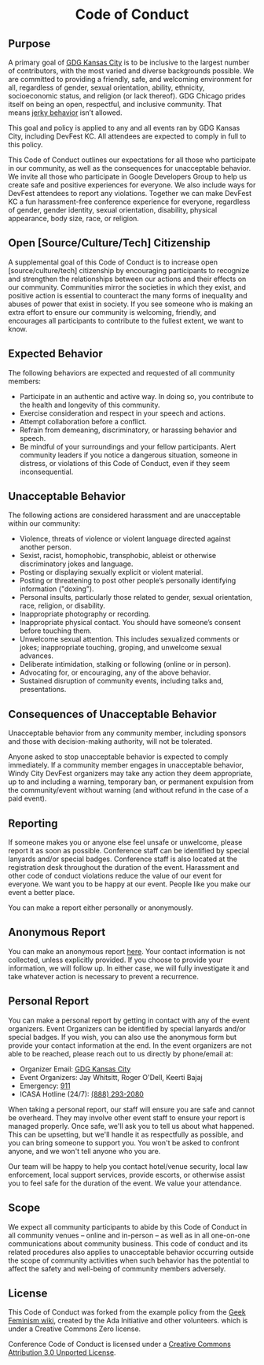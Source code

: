 <h1 align="center">
  Code of Conduct
</h1>

Purpose
-------

A primary goal of [GDG Kansas City](https://gdgkc.org) is to be inclusive to the largest number of contributors, with the most varied and diverse backgrounds possible. We are committed to providing a friendly, safe, and welcoming environment for all, regardless of gender, sexual orientation, ability, ethnicity, socioeconomic status, and religion (or lack thereof). GDG Chicago prides itself on being an open, respectful, and inclusive community. That means [jerky behavior](https://meta.wikimedia.org/wiki/Don%27t_be_a_jerk) isn’t allowed.

This goal and policy is applied to any and all events ran by GDG Kansas City, including DevFest KC. All attendees are expected to comply in full to this policy.

This Code of Conduct outlines our expectations for all those who participate in our community, as well as the consequences for unacceptable behavior. We invite all those who participate in Google Developers Group to help us create safe and positive experiences for everyone. We also include ways for DevFest attendees to report any violations. Together we can make DevFest KC a fun harassment-free conference experience for everyone, regardless of gender, gender identity, sexual orientation, disability, physical appearance, body size, race, or religion.

Open [Source/Culture/Tech] Citizenship
--------------------------------------
A supplemental goal of this Code of Conduct is to increase open [source/culture/tech] citizenship by encouraging participants to recognize and strengthen the relationships between our actions and their effects on our community. Communities mirror the societies in which they exist, and positive action is essential to counteract the many forms of inequality and abuses of power that exist in society. If you see someone who is making an extra effort to ensure our community is welcoming, friendly, and encourages all participants to contribute to the fullest extent, we want to know.

Expected Behavior
-----------------
The following behaviors are expected and requested of all community members:

- Participate in an authentic and active way. In doing so, you contribute to the health and longevity of this community.
- Exercise consideration and respect in your speech and actions.
- Attempt collaboration before a conflict.
- Refrain from demeaning, discriminatory, or harassing behavior and speech.
- Be mindful of your surroundings and your fellow participants. Alert community leaders if you notice a dangerous situation, someone in distress, or violations of this Code of Conduct, even if they seem inconsequential.

Unacceptable Behavior
---------------------
The following actions are considered harassment and are unacceptable within our community:

- Violence, threats of violence or violent language directed against another person.
- Sexist, racist, homophobic, transphobic, ableist or otherwise discriminatory jokes and language.
- Posting or displaying sexually explicit or violent material.
- Posting or threatening to post other people’s personally identifying information ("doxing").
- Personal insults, particularly those related to gender, sexual orientation, race, religion, or disability.
- Inappropriate photography or recording.
- Inappropriate physical contact. You should have someone’s consent before touching them.
- Unwelcome sexual attention. This includes sexualized comments or jokes; inappropriate touching, groping, and unwelcome sexual advances.
- Deliberate intimidation, stalking or following (online or in person).
- Advocating for, or encouraging, any of the above behavior.
- Sustained disruption of community events, including talks and, presentations.

Consequences of Unacceptable Behavior
-------------------------------------
Unacceptable behavior from any community member, including sponsors and those with decision-making authority, will not be tolerated.

Anyone asked to stop unacceptable behavior is expected to comply immediately. If a community member engages in unacceptable behavior, Windy City DevFest organizers may take any action they deem appropriate, up to and including a warning, temporary ban, or permanent expulsion from the community/event without warning (and without refund in the case of a paid event).

Reporting
---------
If someone makes you or anyone else feel unsafe or unwelcome, please report it as soon as possible. Conference staff can be identified by special lanyards and/or special badges. Conference staff is also located at the registration desk throughout the duration of the event. Harassment and other code of conduct violations reduce the value of our event for everyone. We want you to be happy at our event. People like you make our event a better place.

You can make a report either personally or anonymously.

Anonymous Report
----------------
You can make an anonymous report [here](https://forms.gle/RF4Pw64byLa2fuRu5). Your contact information is not collected, unless explicitly provided. If you choose to provide your information, we will follow up. In either case, we will fully investigate it and take whatever action is necessary to prevent a recurrence.

Personal Report
---------------
You can make a personal report by getting in contact with any of the event organizers. Event Organizers can be identified by special lanyards and/or special badges. If you wish, you can also use the anonymous form but provide your contact information at the end. In the event organizers are not able to be reached, please reach out to us directly by phone/email at:

- Organizer Email: [GDG Kansas City](mailto:info@devfestkc.com)
- Event Organizers: Jay Whitsitt, Roger O'Dell, Keerti Bajaj
- Emergency: [911](tel:911)
- ICASA Hotline (24/7): [(888) 293-2080](tel:8882932080)

When taking a personal report, our staff will ensure you are safe and cannot be overheard. They may involve other event staff to ensure your report is managed properly. Once safe, we'll ask you to tell us about what happened. This can be upsetting, but we'll handle it as respectfully as possible, and you can bring someone to support you. You won't be asked to confront anyone, and we won't tell anyone who you are.

Our team will be happy to help you contact hotel/venue security, local law enforcement, local support services, provide escorts, or otherwise assist you to feel safe for the duration of the event. We value your attendance.

Scope
-----
We expect all community participants to abide by this Code of Conduct in all community venues – online and in-person – as well as in all one-on-one communications about community business. This code of conduct and its related procedures also applies to unacceptable behavior occurring outside the scope of community activities when such behavior has the potential to affect the safety and well-being of community members adversely.

License
-------
This Code of Conduct was forked from the example policy from the [Geek Feminism wiki](http://geekfeminism.wikia.com/wiki/Conference_anti-harassment/Policy), created by the Ada Initiative and other volunteers. which is under a Creative Commons Zero license.

Conference Code of Conduct is licensed under a [Creative Commons Attribution 3.0 Unported License](http://creativecommons.org/licenses/by/3.0/).
